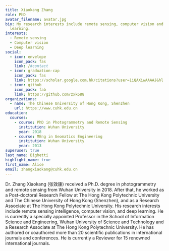 ```yaml
---
title: Xiaokang Zhang
role: PhD
avatar_filename: avatar.jpg
bio: My research interests include remote sensing, computer vision and deep
  learning.
interests:
  - Remote sensing
  - Computer vision
  - Deep learning
social:
  - icon: envelope
    icon_pack: fas
    link: /#contact
  - icon: graduation-cap
    icon_pack: fas
    link: https://scholar.google.com.hk/citations?user=1iQAXiwAAAAJ&hl
  - icon: github
    icon_pack: fab
    link: https://github.com/zxk688
organizations:
  - name: The Chinese University of Hong Kong, Shenzhen
    url: https://www.cuhk.edu.cn
education:
  courses:
    - course: PhD in Photogrammetry and Remote Sensing
      institution: Wuhan University
      year: 2018
    - course: MEng in Geomatics Engineering
      institution: Wuhan University
      year: 2013
superuser: true
last_name: Bighetti
highlight_name: true
first_name: Alice
email: zhangxiaokang@cuhk.edu.cn
---
```

Dr. Zhang Xiaokang (张效康) received a Ph.D. degree in photogrammetry and remote sensing from Wuhan University in 2018. After that, he worked as a Post-doctoral Research Fellow at The Hong Kong Polytechnic University and The Chinese University of Hong Kong (Shenzhen), and as a Research Associate at The Hong Kong Polytechnic University. His research interests include remote sensing intelligence, computer vision, and deep learning. He is currently a specially
appointed Professor in the School of Information Science and Engineering, Wuhan University of Science and Technology and a Research Associate at The Hong Kong Polytechnic University. He has authored or coauthored more than 20 scientific publications in international journals and conferences. He is currently a Reviewer for 15  renowned international journals.
